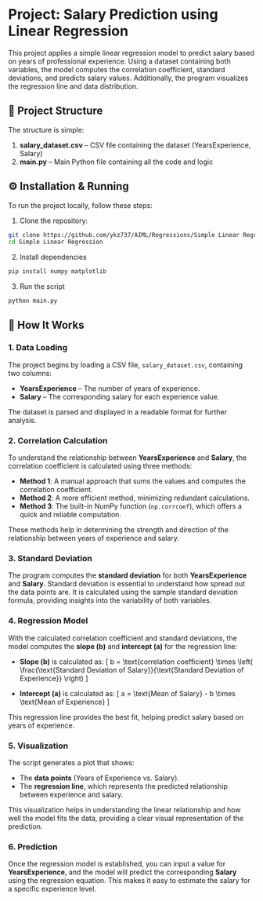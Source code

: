 # Project: Salary Prediction using Linear Regression

This project applies a simple linear regression model to predict salary based on years of professional experience. Using a dataset containing both variables, the model computes the correlation coefficient, standard deviations, and predicts salary values. Additionally, the program visualizes the regression line and data distribution.

## 📁 Project Structure

The structure is simple:

1. **salary_dataset.csv** – CSV file containing the dataset (YearsExperience, Salary)
2. **main.py** – Main Python file containing all the code and logic

## ⚙️ Installation & Running

To run the project locally, follow these steps:

1. Clone the repository:

```bash
git clone https://github.com/ykz737/AIML/Regressions/Simple Linear Regression.git
cd Simple Linear Regression
```

2. Install dependencies

```bash
pip install numpy matplotlib
```

3. Run the script

```bash
python main.py
```

## 🚀 How It Works

### 1. **Data Loading**

The project begins by loading a CSV file, `salary_dataset.csv`, containing two columns:

- **YearsExperience** – The number of years of experience.
- **Salary** – The corresponding salary for each experience value.

The dataset is parsed and displayed in a readable format for further analysis.

### 2. **Correlation Calculation**

To understand the relationship between **YearsExperience** and **Salary**, the correlation coefficient is calculated using three methods:

- **Method 1**: A manual approach that sums the values and computes the correlation coefficient.
- **Method 2**: A more efficient method, minimizing redundant calculations.
- **Method 3**: The built-in NumPy function (`np.corrcoef`), which offers a quick and reliable computation.

These methods help in determining the strength and direction of the relationship between years of experience and salary.

### 3. **Standard Deviation**

The program computes the **standard deviation** for both **YearsExperience** and **Salary**. Standard deviation is essential to understand how spread out the data points are. It is calculated using the sample standard deviation formula, providing insights into the variability of both variables.

### 4. **Regression Model**

With the calculated correlation coefficient and standard deviations, the model computes the **slope (b)** and **intercept (a)** for the regression line:

- **Slope (b)** is calculated as:
  \[
  b = \text{correlation coefficient} \times \left( \frac{\text{Standard Deviation of Salary}}{\text{Standard Deviation of Experience}} \right)
  \]

- **Intercept (a)** is calculated as:
  \[
  a = \text{Mean of Salary} - b \times \text{Mean of Experience}
  \]

This regression line provides the best fit, helping predict salary based on years of experience.

### 5. **Visualization**

The script generates a plot that shows:

- The **data points** (Years of Experience vs. Salary).
- The **regression line**, which represents the predicted relationship between experience and salary.

This visualization helps in understanding the linear relationship and how well the model fits the data, providing a clear visual representation of the prediction.

### 6. **Prediction**

Once the regression model is established, you can input a value for **YearsExperience**, and the model will predict the corresponding **Salary** using the regression equation. This makes it easy to estimate the salary for a specific experience level.